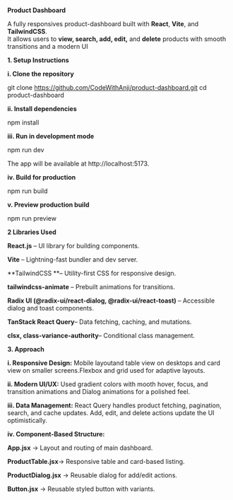 **Product Dashboard**

A fully responsives product-dashboard built with **React**, **Vite**, and **TailwindCSS**.  
It allows users to **view, search, add, edit,** and **delete** products with smooth transitions and a modern UI


**1. Setup Instructions**

**i. Clone the repository**
  
   git clone https://github.com/CodeWithAnji/product-dashboard.git
   cd product-dashboard
   
**ii. Install dependencies**

npm install

**iii. Run in development mode**

npm run dev

The app will be available at http://localhost:5173.

**iv. Build for production**

npm run build

**v. Preview production build**

npm run preview

**2 Libraries Used**

**React.js** – UI library for building components.

**Vite** – Lightning-fast bundler and dev server.

**TailwindCSS **– Utility-first CSS for responsive design.

**tailwindcss-animate** – Prebuilt animations for transitions.

**Radix UI (@radix-ui/react-dialog, @radix-ui/react-toast)** – Accessible dialog and toast components.

**TanStack React Query**– Data fetching, caching, and mutations.

**clsx, class-variance-authority**– Conditional class management.

**3. Approach**

**i. Responsive Design:** Mobile layoutand table view on desktops and card view on smaller screens.Flexbox and  grid used for adaptive layouts.

**ii. Modern UI/UX:** Used gradient colors with mooth hover, focus, and transition animations and Dialog animations for a polished feel.

**iii. Data Management:** React Query handles product fetching, pagination, search, and cache updates. Add, edit, and delete actions update the UI optimistically.

**iv. Component-Based Structure:**

**App.jsx** → Layout and routing of main dashboard.

**ProductTable.jsx**→ Responsive table and card-based listing.

**ProductDialog.jsx** → Reusable dialog for add/edit actions.

**Button.jsx** → Reusable styled button with variants.
 
